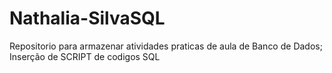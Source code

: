 # Nathalia-SilvaSQL
Repositorio para armazenar atividades praticas de aula de Banco de Dados;
Inserção de SCRIPT  de codigos SQL
